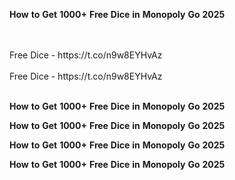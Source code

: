 <strong>How</strong> <strong>to</strong> <strong>Get</strong> <strong>1000+</strong> <strong>Free</strong> <strong>Dice</strong> <strong>in</strong> <strong>Monopoly</strong> <strong>Go</strong> <strong>2025</strong>

<br>
<br>Free Dice - https://t.co/n9w8EYHvAz
<br>
<br>Free Dice - https://t.co/n9w8EYHvAz
<br>
<br>

<strong>How</strong> <strong>to</strong> <strong>Get</strong> <strong>1000+</strong> <strong>Free</strong> <strong>Dice</strong> <strong>in</strong> <strong>Monopoly</strong> <strong>Go</strong> <strong>2025</strong>

<strong>How</strong> <strong>to</strong> <strong>Get</strong> <strong>1000+</strong> <strong>Free</strong> <strong>Dice</strong> <strong>in</strong> <strong>Monopoly</strong> <strong>Go</strong> <strong>2025</strong>

<strong>How</strong> <strong>to</strong> <strong>Get</strong> <strong>1000+</strong> <strong>Free</strong> <strong>Dice</strong> <strong>in</strong> <strong>Monopoly</strong> <strong>Go</strong> <strong>2025</strong>

<strong>How</strong> <strong>to</strong> <strong>Get</strong> <strong>1000+</strong> <strong>Free</strong> <strong>Dice</strong> <strong>in</strong> <strong>Monopoly</strong> <strong>Go</strong> <strong>2025</strong>
